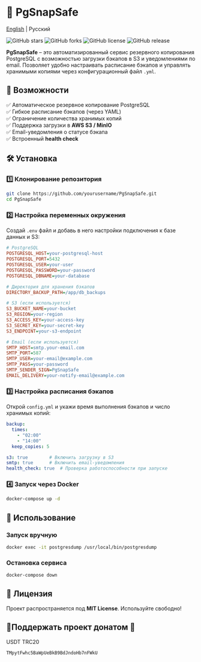 # 🚀 PgSnapSafe
[English](README.md) | Русский

![GitHub stars](https://img.shields.io/github/stars/gromanoff/pgsnapsafe?style=social)
![GitHub forks](https://img.shields.io/github/forks/gromanoff/pgsnapsafe?style=social)
![GitHub license](https://img.shields.io/github/license/gromanoff/pgsnapsafe)
![GitHub release](https://img.shields.io/github/v/release/gromanoff/pgsnapsafe)

**PgSnapSafe** – это автоматизированный сервис резервного копирования PostgreSQL с возможностью загрузки бэкапов в S3 и уведомлениями по email. Позволяет удобно настраивать расписание бэкапов и управлять хранимыми копиями через конфигурационный файл `.yml`.

## 📌 Возможности

✅ Автоматическое резервное копирование PostgreSQL  
✅ Гибкое расписание бэкапов (через YAML)  
✅ Ограничение количества хранимых копий  
✅ Поддержка загрузки в **AWS S3 / MinIO**  
✅ Email-уведомления о статусе бэкапа  
✅ Встроенный **health check**

## 🛠 Установка

### 1️⃣ Клонирование репозитория
```bash
git clone https://github.com/yourusername/PgSnapSafe.git
cd PgSnapSafe
```

### 2️⃣ Настройка переменных окружения
Создай `.env` файл и добавь в него настройки подключения к базе данных и S3:

```ini
# PostgreSQL
POSTGRESQL_HOST=your-postgresql-host
POSTGRESQL_PORT=5432
POSTGRESQL_USER=your-user
POSTGRESQL_PASSWORD=your-password
POSTGRESQL_DBNAME=your-database

# Директория для хранения бэкапов
DIRECTORY_BACKUP_PATH=/app/db_backups

# S3 (если используется)
S3_BUCKET_NAME=your-bucket
S3_REGION=your-region
S3_ACCESS_KEY=your-access-key
S3_SECRET_KEY=your-secret-key
S3_ENDPOINT=your-s3-endpoint

# Email (если используется)
SMTP_HOST=smtp.your-email.com
SMTP_PORT=587
SMTP_USER=your-email@example.com
SMTP_PASS=your-password
SMTP_SENDER_SIGN=PgSnapSafe
EMAIL_DELIVERY=your-notify-email@example.com
```

### 3️⃣ Настройка расписания бэкапов
Открой `config.yml` и укажи время выполнения бэкапов и число хранимых копий:

```yaml
backup:
  times:
    - "02:00"
    - "14:00"
  keep_copies: 5

s3: true        # Включить загрузку в S3
smtp: true      # Включить email-уведомления
health_check: true  # Проверка работоспособности при запуске
```

### 4️⃣ Запуск через Docker
```bash
docker-compose up -d
```

## 🚀 Использование

### Запуск вручную
```bash
docker exec -it postgresdump /usr/local/bin/postgresdump
```

### Остановка сервиса
```bash
docker-compose down
```

## 📜 Лицензия

Проект распространяется под **MIT License**. Используйте свободно!

## 💚Поддержать проект донатом 💚
USDT TRC20
```bash
TMpytFwhc5BaWpUeBkB9BdJndoHb7nFWkU
```
